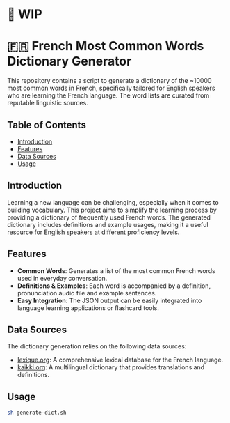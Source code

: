 # 🚧 WIP
# 🇫🇷 French Most Common Words Dictionary Generator

This repository contains a script to generate a dictionary of the ~10000 most common words in French, specifically tailored for English speakers who are learning the French language. The word lists are curated from reputable linguistic sources.

## Table of Contents

- [Introduction](#introduction)
- [Features](#features)
- [Data Sources](#data-sources)
- [Usage](#usage)

## Introduction

Learning a new language can be challenging, especially when it comes to building vocabulary. This project aims to simplify the learning process by providing a dictionary of frequently used French words. The generated dictionary includes definitions and example usages, making it a useful resource for English speakers at different proficiency levels.

## Features

- **Common Words**: Generates a list of the most common French words used in everyday conversation.
- **Definitions & Examples**: Each word is accompanied by a definition, pronunciation audio file and example sentences.
- **Easy Integration**: The JSON output can be easily integrated into language learning applications or flashcard tools.

## Data Sources

The dictionary generation relies on the following data sources:

- [lexique.org](http://lexique.org): A comprehensive lexical database for the French language.
- [kaikki.org](https://kaikki.org): A multilingual dictionary that provides translations and definitions.

## Usage
```bash
sh generate-dict.sh
```
